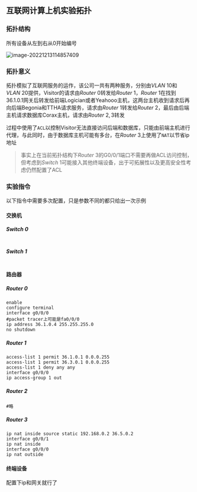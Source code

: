 ## 互联网计算上机实验拓扑

### 拓扑结构

所有设备从左到右从0开始编号

![image-20221213114857409](C:\Users\Corax\AppData\Roaming\Typora\typora-user-images\image-20221213114857409.png)

### 拓扑意义

拓扑模拟了互联网服务的运作，该公司一共有两种服务，分别由$VLAN~10$和$VLAN~20$提供，Visitor的请求由$Router~0$转发给$Router~1$，$Router~1$在找到36.1.0.1网关后转发给前端Logician或者Yeahooo主机，这两台主机收到请求后再向后端Begonia和TTHA请求服务，请求由$Router~1$转发给$Router~2$，最后由后端主机请求数据库Corax主机，请求由$Router~2,3$转发

过程中使用了`ACL`以控制Visitor无法直接访问后端和数据库，只能由前端主机进行代理，与此同时，由于数据库主机可能有多台，在$Router~3$上使用了`NAT`以节省ip地址

> 事实上在当前拓扑结构下$Router~3$的G0/0/1端口不需要再做ACL访问控制，但考虑到$Switch~1$可能接入其他终端设备，出于可拓展性以及更高安全性考虑仍然配置了ACL

### 实验指令

以下指令中需要多次配置，只是参数不同的都只给出一次示例

#### 交换机

##### Switch 0

~~~~

~~~~

##### Switch 1

~~~~

~~~~

#### 路由器

##### Router 0

~~~~
enable
configure terminal
interface g0/0/0
#packet tracer上可能是fa0/0/0
ip address 36.1.0.4 255.255.255.0
no shutdown
~~~~

##### Router 1

~~~~
access-list 1 permit 36.1.0.1 0.0.0.255
access-list 1 permit 36.3.0.1 0.0.0.255
access-list 1 deny any any
interface g0/0/0
ip access-group 1 out
~~~~

##### Router 2

~~~~
#略
~~~~

##### Router 3

~~~~
ip nat inside source static 192.168.0.2 36.5.0.2
interface g0/0/1
ip nat inside
interface g0/0/0
ip nat outside
~~~~

#### 终端设备

配置下ip和网关就行了